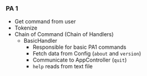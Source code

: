 ### PA 1

- Get command from user
- Tokenize
- Chain of Command (Chain of Handlers)
  - BasicHandler
    - Responsible for basic PA1 commands
    - Fetch data from Config (`about` and `version`)
    - Communicate to AppController (`quit`)
    - `help` reads from text file
